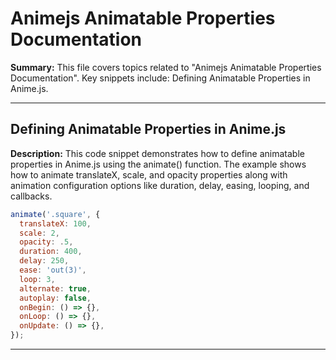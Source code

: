 # Animejs Animatable Properties Documentation

**Summary:** This file covers topics related to "Animejs Animatable Properties Documentation". Key snippets include: Defining Animatable Properties in Anime.js.

---

## Defining Animatable Properties in Anime.js

**Description:** This code snippet demonstrates how to define animatable properties in Anime.js using the animate() function. The example shows how to animate translateX, scale, and opacity properties along with animation configuration options like duration, delay, easing, looping, and callbacks.

```javascript
animate('.square', {
  translateX: 100,
  scale: 2,
  opacity: .5,
  duration: 400,
  delay: 250,
  ease: 'out(3)',
  loop: 3,
  alternate: true,
  autoplay: false,
  onBegin: () => {},
  onLoop: () => {},
  onUpdate: () => {},
});
```

---
